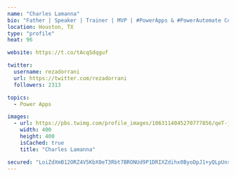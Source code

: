 ```yaml
---
name: "Charles Lamanna"
bio: "Father | Speaker | Trainer | MVP | #PowerApps & #PowerAutomate Community Super User | YouTuber Right-pointing triangle http://youtube.com/c/rezadorrani | Learn - Share - Clockwise rightwards and leftwards open circle arrows"
location: Houston, TX
type: "profile"
heat: 96

website: https://t.co/tAcqSdqguf

twitter:
  username: rezadorrani
  url: https://twitter.com/rezadorrani
  followers: 2313

topics:
  - Power Apps

images:
  - url: https://pbs.twimg.com/profile_images/1063114045270777856/qeT-jpWr_400x400.jpg
    width: 400
    height: 400
    isCached: true
    title: "Charles Lamanna"

secured: "LoiZdXmB12ORZ4V5KbX0eT3Rbt7BRONUd9P1DRIXZdihx0ByoDpJ1+yQLpUns4J80hsUSK+92yfwaidL8pdtChU7MO51UWsvutSUQoLIzewd+2dl/I1FjVfvQpcCVFbdRLHevgDPmfnryfPxjt6s/vDWNrxNE15DTqQ6ef5VZto1uKac/ejIZKrsDuQwZcM3CEnpmIEhuQS+0PDZ/02yjT2Iw0vKlDs0+kFzt6yg2j6ruSidvEP8346/j1f1mTJNv8LYY8oGtRCxf4+pGKpCuFP9pl3d54AkxJPnnW4IGNbP2KZ0WrA0LSFuUbvQz35MgUmAspJGMolTLAYFba5l2PqSLpw3IUtA7qoW6h9ePVXshGzGwhssTnHYOWV7JDDiHHhppYZYveLzq0tWdC2jfNKk/YSsoHa8rXTR5yy27Nw=;pIj+rP+eRRhLgZu0EmYkuQ=="
---
```


